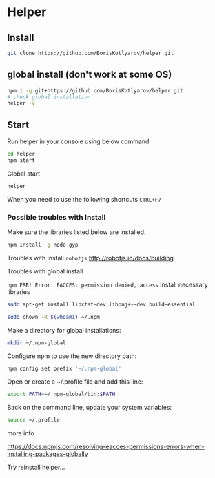 # Helper #

## Install ## 

```bash
git clone https://github.com/BorisKotlyarov/helper.git
```

## global install (don't work at some OS) ##
```bash
npm i -g git+https://github.com/BorisKotlyarov/helper.git
# check global installation
helper -v
```

## Start ##

Run helper in your console using below command
```bash
cd helper
npm start
```
Global start
```bash
helper
```
When you need to use the following shortcuts `CTRL+F7`

### Possible troubles with Install  ### 
Make sure the libraries listed below are installed.

```bash
npm install -g node-gyp
```

Troubles with install `robotjs` http://robotjs.io/docs/building

Troubles with global install

`npm ERR! Error: EACCES: permission denied, access`
Install necessary libraries
```bash
sudo apt-get install libxtst-dev libpng++-dev build-essential
```

```bash
sudo chown -R $(whoami) ~/.npm
```
Make a directory for global installations:
```bash
mkdir ~/.npm-global
```
Configure npm to use the new directory path:
```bash
npm config set prefix '~/.npm-global'
```
Open or create a ~/.profile file and add this line:
```bash
export PATH=~/.npm-global/bin:$PATH
```
Back on the command line, update your system variables:
```bash
source ~/.profile
```

more info 

https://docs.npmjs.com/resolving-eacces-permissions-errors-when-installing-packages-globally

Try reinstall helper...
